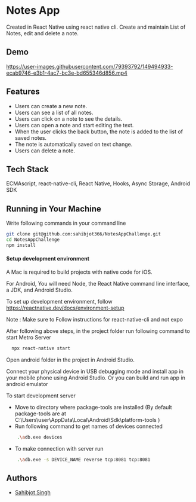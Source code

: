 
# Notes App

Created in React Native using react native cli. Create and maintain List of Notes,
edit and delete a note.


## Demo

https://user-images.githubusercontent.com/79393792/149494933-ecab9746-e3b1-4ac7-bc3e-bd655346d856.mp4

## Features

- Users can create a new note.
- Users can see a list of all notes.
- Users can click on a note to see the details.
- Users can open a note and start editing the text.
- When the user clicks the back button, the note is added to the list of saved notes.
- The note is automatically saved on text change.
- Users can delete a note.


## Tech Stack

ECMAscript, react-native-cli, React Native, Hooks, Async Storage, Android SDK



## Running in Your Machine

Write following commands in your command line
```bash
git clone git@github.com:sahibjot366/NotesAppChallenge.git
cd NotesAppChallenge
npm install
```
#### Setup development environment 

A Mac is required to build projects with native code for iOS.

For Android, You will need Node, the React Native command line interface, a JDK, and Android Studio.

To set  up development environment, follow https://reactnative.dev/docs/environment-setup

Note : Make sure to Follow instructions for react-native-cli and not expo

After following above steps, in the project folder run following command to start Metro Server

```bash
  npx react-native start
```
Open android folder in the project in Android Studio.

Connect your physical device in USB debugging mode and install app in your mobile phone using Android Studio. Or you can build and run app in android emulator

To start development server 
- Move to directory where package-tools are installed (By default package-tools are at C:\Users\user\AppData\Local\Android\Sdk\platform-tools )
- Run following command to get names of devices connected
```bash
    .\adb.exe devices
```
- To make connection with server run
```bash
    .\adb.exe -s DEVICE_NAME reverse tcp:8081 tcp:8081
```




## Authors

- [Sahibjot Singh](https://github.com/sahibjot366)

